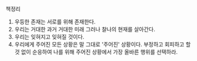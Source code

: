 책정리

1. 우등한 존재는 서로를 위해 존재한다.
2. 우리는 거대한 과거 거대한 미래 그러나 찰나의 현재를 살아간다.
3. 우리는 잊혀지고 잊혀질 것이다.
4. 우리에게 주어진 모든 상황은 말 그대로 '주어진' 상황이다. 부정하고 회피하고 할 것 없이 순응하여 나를 위해 주어진 상황에서 가장 올바른 행위를 선택하라. 